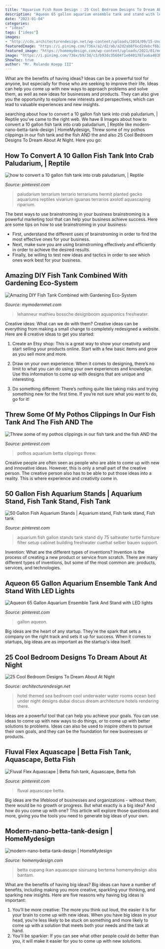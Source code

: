 ```yaml
---
title: "Aquarium Fish Room Design : 25 Cool Bedroom Designs To Dream About At Night"
description: "Aqueon 65 gallon aquarium ensemble tank and stand with led lights"
date: "2023-01-04"
categories:
- "ideas"
tags: ["ideas"]
images:
- "http://cdn.architecturendesign.net/wp-content/uploads/2014/09/15-Underwater-sea-themed-hotel-room.jpeg"
featuredImage: "https://i.pinimg.com/736x/a2/d2/ab/a2d2ab8f6cd2debcf8b2ff10107e2379--diy-aquarium-stand-aquarium-design.jpg"
featured_image: "https://homemydesign.com/wp-content/uploads/2021/01/modern-nano-betta-tank-design.jpg"
image: "https://i.pinimg.com/736x/b9/3d/c3/b93dc35604f1e0401787aa6a483b6b4f.jpg"
ShowToc: true
author: "Mr. Rolando Koepp III"
---
```



What are the benefits of having ideas?
Ideas can be a powerful tool for anyone, but especially for those who are seeking to improve their life. Ideas can help you come up with new ways to approach problems and solve them, as well as new ideas for businesses and products. They can also give you the opportunity to explore new interests and perspectives, which can lead to valuable experiences and new insights.

	

		
searching about how to convert a 10 gallon fish tank into crab paludarium, | Reptile you've came to the right web. We have 8 Images about how to convert a 10 gallon fish tank into crab paludarium, | Reptile like modern-nano-betta-tank-design | HomeMydesign, Threw some of my pothos clippings in our fish tank and the fish AND the and also 25 Cool Bedroom Designs To Dream About At Night. Here you go:
		
    
## How To Convert A 10 Gallon Fish Tank Into Crab Paludarium, | Reptile

<img loading=lazy src="https://i.pinimg.com/736x/77/72/bd/7772bdd4d9aba63db07f7ad7fd26313e--paludarium-vivarium.jpg" onerror="this.onerror=null;this.src='https://tse2.mm.bing.net/th?id=OIP.t2Z7HxGCd1pvqAkj5pBXiwHaFX&amp;pid=15.1';" alt="how to convert a 10 gallon fish tank into crab paludarium, | Reptile">

_Source: pinterest.com_

>paludarium terrarium terrario terrariums hermit planted gecko aquariums reptiles vivarium iguanas terrarios axolotl aquascaping riparium. 

	

The best ways to use brainstroming in your business
brainstroming is a powerful marketing tool that can help your business achieve success. Here are some tips on how to use brainstroming in your business: 
- First, understand the different uses of brainstroming in order to find the most effective ones for your business. 
- Next, make sure you are using brainstroming effectively and efficiently in order to achieve the desired results. 
- Finally, be willing to test new ideas and tactics in order to see which ones work best for your business.

    
## Amazing DIY Fish Tank Combined With Gardening Eco-System

<img loading=lazy src="https://mymodernmet.com/wp/wp-content/uploads/archive/pBL-9m5GugPEboq9AxAl_1082122110.jpeg" onerror="this.onerror=null;this.src='https://tse3.mm.bing.net/th?id=OIP.Cr9_cyA4GtDTbYUh8lE6qgHaJ3&amp;pid=15.1';" alt="Amazing DIY Fish Tank Combined with Gardening Eco-System">

_Source: mymodernmet.com_

>lehanneur mathieu bossche designboom aquaponics freshwater. 

	

Creative ideas: What can we do with them?
Creative ideas can be everything from making a small change to completely redesigned a website. Here are 8 creative ideas to get you started:
1. Create an Etsy shop: This is a great way to show your creativity and start selling your products online. Start with a few basic items and grow as you sell more and more.

2. Draw on your own experience: When it comes to designing, there’s no limit to what you can do using your own experiences and knowledge. Use this information to come up with designs that are unique and interesting.

3. Do something different: There’s nothing quite like taking risks and trying something new for the first time. If you’re not sure what you want to do, go for it!

    
## Threw Some Of My Pothos Clippings In Our Fish Tank And The Fish AND The

<img loading=lazy src="https://i.pinimg.com/736x/bd/d4/35/bdd435b0507f9678ea4e0a6855c91784.jpg" onerror="this.onerror=null;this.src='https://tse1.mm.bing.net/th?id=OIP.Ui0YujyeIgGESGwIiXRWKgHaJ3&amp;pid=15.1';" alt="Threw some of my pothos clippings in our fish tank and the fish AND the">

_Source: pinterest.com_

>pothos aquarium betta clippings threw. 

	

Creative people are often seen as people who are able to come up with new and innovative ideas. However, this is only a small part of the creative person. The creative person also has to be able to put those ideas into a reality. This is where experience and creativity come in.

    
## 50 Gallon Fish Aquarium Stands | Aquarium Stand, Fish Tank Stand, Fish Tank

<img loading=lazy src="https://i.pinimg.com/736x/a2/d2/ab/a2d2ab8f6cd2debcf8b2ff10107e2379--diy-aquarium-stand-aquarium-design.jpg" onerror="this.onerror=null;this.src='https://tse3.mm.bing.net/th?id=OIP.ZmJvkl_-3p4-YGPVxf-KUQHaJ3&amp;pid=15.1';" alt="50 Gallon Fish Aquarium Stands | Aquarium stand, Fish tank stand, Fish tank">

_Source: pinterest.com_

>aquarium fish gallon stands tank stand diy 75 saltwater turtle furniture filter setup cabinet building freshwater cuethat selber bauen support. 

	

Invention: What are the different types of inventions?
Invention is the process of creating a new product or service from scratch. There are many different types of inventions, but some of the most common are: products, services, and technologies.

    
## Aqueon 65 Gallon Aquarium Ensemble Tank And Stand With LED Lights

<img loading=lazy src="https://i.pinimg.com/736x/9c/e8/6b/9ce86bfd51286753c85e42222fcf7fd6.jpg" onerror="this.onerror=null;this.src='https://tse3.mm.bing.net/th?id=OIP.Z21hnjfCdn9NB78uCyXq3AHaJ3&amp;pid=15.1';" alt="Aqueon 65 Gallon Aquarium Ensemble Tank And Stand with LED lights">

_Source: pinterest.com_

>gallon aqueon. 

	

Big ideas are the heart of any startup. They're the spark that sets a company on the right track and sets it up for success. When it comes to startups, big ideas are as important as the startup's idea itself. 

    
## 25 Cool Bedroom Designs To Dream About At Night

<img loading=lazy src="http://cdn.architecturendesign.net/wp-content/uploads/2014/09/15-Underwater-sea-themed-hotel-room.jpeg" onerror="this.onerror=null;this.src='https://tse4.mm.bing.net/th?id=OIP.UW_bsjprUTVYkR_6PXdcmQHaE8&amp;pid=15.1';" alt="25 Cool Bedroom Designs To Dream About At Night">

_Source: architecturendesign.net_

>hotel themed sea bedroom cool underwater water rooms ocean bed under night designs dubai discus dream architecture hotels rendering there. 

	

Ideas are a powerful tool that can help you achieve your goals. You can use ideas to come up with new ways to do things, or to come up with better solutions to problems. Ideas can also be used to inspire others to pursue their own goals, and they can be the foundation for new businesses or products.

    
## Fluval Flex Aquascape | Betta Fish Tank, Aquascape, Betta Fish

<img loading=lazy src="https://i.pinimg.com/736x/b9/3d/c3/b93dc35604f1e0401787aa6a483b6b4f.jpg" onerror="this.onerror=null;this.src='https://tse1.mm.bing.net/th?id=OIP.s2SmGkR4x56Cuhglm3OJLgHaJ3&amp;pid=15.1';" alt="Fluval Flex Aquascape | Betta fish tank, Aquascape, Betta fish">

_Source: pinterest.com_

>fluval aquascape betta. 

	

Big ideas are the lifeblood of businesses and organizations - without them, there would be no growth or progress. But what exactly is a big idea? And how do you come up with one? This article will explore those questions and more, giving you the tools you need to generate big ideas of your own.

    
## Modern-nano-betta-tank-design | HomeMydesign

<img loading=lazy src="https://homemydesign.com/wp-content/uploads/2021/01/modern-nano-betta-tank-design.jpg" onerror="this.onerror=null;this.src='https://tse1.mm.bing.net/th?id=OIP.t-XI3mYH7zUA4Hxp2KvC_AHaJQ&amp;pid=15.1';" alt="modern-nano-betta-tank-design | HomeMydesign">

_Source: homemydesign.com_

>betta cupang ikan aquascape sisiruang bertema homemydesign abis bantam. 

	

What are the benefits of having big ideas?
Big ideas can have a number of benefits, including making you more creative, sparkling your thinking, and sparking new insights. Here are five reasons why having big ideas is important: 
1. You’ll be more creative: The more you think out loud, the easier it is for your brain to come up with new ideas. When you have big ideas in your head, you’re less likely to be stuck on something and more likely to come up with a solution that meets both your needs and the task at hand. 
2. You’ll be sparkier: If you can see what other people could do better than you, it will make it easier for you to come up with new solutions.

